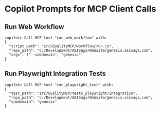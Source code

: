 # Copilot Prompts for MCP Client Calls

## Run Web Workflow
```
copilot> Call MCP tool "run_web_workflow" with:
{
  "script_path": "src/QualityMCP/workflow/run.js",
  "repo_path": "c:/Development/ASISaga/Website/genesis.asisaga.com",
  "args": ["--subdomain", "genesis"]
}
```

## Run Playwright Integration Tests
```
copilot> Call MCP tool "run_playwright_test" with:
{
  "test_path": "src/QualityMCP/tests_playwright/integration",
  "repo_path": "c:/Development/ASISaga/Website/genesis.asisaga.com",
  "subdomain": "genesis"
}
```
